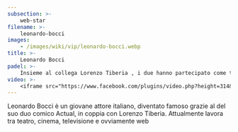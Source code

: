 ```yaml
---
subsection: >-
    web-star
filename: >-
    leonardo-bocci
images:
    - /images/wiki/vip/leonardo-bocci.webp
title: >-
    Leonardo Bocci
padel: >-
    Insieme al collega Lorenzo Tiberia , i due hanno partecipato come testimonial al torneo Padelevolution tenutosi al circolo Due Ponti di Roma, oltre a girare un video di spot per l’evento, hanno anche assistito come spettatori alla finale del torneo
video: >-
    <iframe src="https://www.facebook.com/plugins/video.php?height=314&href=https%3A%2F%2Fwww.facebook.com%2Factualproduction%2Fvideos%2F328701374472644%2F&show_text=false&width=560" width="560" height="314" style="border:none;overflow:hidden" scrolling="no" frameborder="0" allowfullscreen="true" allow="autoplay; clipboard-write; encrypted-media; picture-in-picture; web-share" allowFullScreen="true"></iframe>
---
```

Leonardo Bocci è un giovane attore italiano, diventato famoso grazie al del suo duo comico Actual, in coppia con Lorenzo Tiberia. Attualmente lavora tra teatro, cinema, televisione e ovviamente web